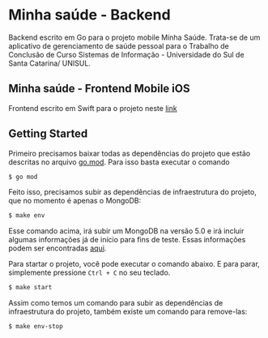 # Minha saúde - Backend

Backend escrito em Go para o projeto mobile Minha Saúde.
Trata-se de um aplicativo de gerenciamento de saúde pessoal para o Trabalho de Conclusão de Curso Sistemas de Informação - Universidade do Sul de Santa Catarina/ UNISUL.

## Minha saúde - Frontend Mobile iOS

Frontend escrito em Swift para o projeto neste [link](https://github.com/laridtm/minha_saude)

## Getting Started

Primeiro precisamos baixar todas as dependências do projeto que estão descritas no arquivo [go.mod](go.mod). Para isso basta executar o comando

```sh
$ go mod
```

Feito isso, precisamos subir as dependências de infraestrutura do projeto, que no momento é apenas o MongoDB:

```sh
$ make env
```

Esse comando acima, irá subir um MongoDB na versão 5.0 e irá incluir algumas informações já de início para fins de teste. Essas informações podem ser encontradas [aqui](build/mongo-init.js).

Para startar o projeto, você pode executar o comando abaixo. E para parar, simplemente pressione `Ctrl + C` no seu teclado.

```sh
$ make start
```

Assim como temos um comando para subir as dependências de infraestrutura do projeto, também existe um comando para remove-las:

```sh
$ make env-stop
```

